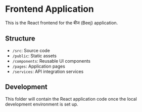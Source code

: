 # Frontend Application

This is the React frontend for the बीज (Beej) application.

## Structure

- `/src`: Source code
- `/public`: Static assets
- `/components`: Reusable UI components
- `/pages`: Application pages
- `/services`: API integration services

## Development

This folder will contain the React application code once the local development environment is set up.
